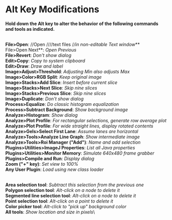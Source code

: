 # Alt Key Modifications

**Hold down the Alt key to alter the behavior of the following commands
and tools as indicated.**

**\
File\>Open**: //Open ////text files /*/in non-editable Text window***\
File\>Open Next**: *Open Previous*\
**File\>Revert**: *Don\'t show dialog*\
**Edit\>Copy**: *Copy to system clipboard*\
**Edit\>Draw**: *Draw and label*\
**Image\>Adjust\>Threshold**: *Adjusting Min also adjusts Max*\
**Image\>Color\>RGB Split**: *Keep original image*\
**Image\>Stacks\>Add Slice**: *Insert before current slice*\
**Image\>Stacks\>Next Slice**: *Skip nine slices*\
**Image\>Stacks\>Previous Slice**: *Skip nine slices*\
**Image\>Duplicate**: *Don\'t show dialog*\
**Process\>Equalize**: *Do classic histogram equalization*\
**Process\>Subtract Background**: *Show background image*\
**Analyze\>Histogram**: *Show dialog*\
**Analyze\>Plot Profile**: *For rectangular selections, generate row
average plot*\
**Analyze\>Plot Profile**: *For wide straight lines, display rotated
contents*\
**Analyze\>Gels\>Select First Lane**: *Assume lanes are horizontal*\
**Analyze\>Tools\>Analyze Line Graph**: *Show intermediate image*\
**Analyze\>Tools\>Roi Manager (\"Add\")**: *Name and add selection*\
**Plugins\>Utilities\>ImageJ Properties**: *List all Java properties*\
**Plugins\>Utilities\>Monitor Memory**: *Simulate 640x480 frame
grabber*\
**Plugins\>Compile and Run**: *Display dialog*\
**Zoom (\"+\" key)**: *Set view to 100%***\
Any User Plugin**: *Load using new class loader*

\
**Area selection tool**: *Subtract this selection from the previous
one*\
**Polygon selection tool**: *Alt-click on a node to delete it*\
**Segmented line selection tool**: *Alt-click on a node to delete it*\
**Point selection tool**: *Alt-click on a point to delete it*\
**Color picker tool**: *Alt-click to \"pick up\" background color*\
**All tools**: *Show location and size in pixels*\
